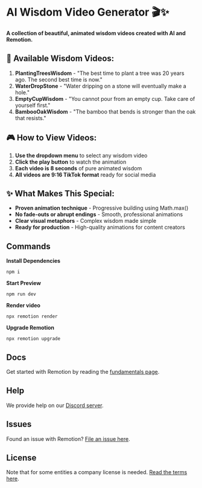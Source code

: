# AI Wisdom Video Generator 🎬✨

**A collection of beautiful, animated wisdom videos created with AI and Remotion.**

## 🎯 Available Wisdom Videos:

1. **PlantingTreesWisdom** - "The best time to plant a tree was 20 years ago. The second best time is now."
2. **WaterDropStone** - "Water dripping on a stone will eventually make a hole."  
3. **EmptyCupWisdom** - "You cannot pour from an empty cup. Take care of yourself first."
4. **BambooOakWisdom** - "The bamboo that bends is stronger than the oak that resists."

## 🎮 How to View Videos:

1. **Use the dropdown menu** to select any wisdom video
2. **Click the play button** to watch the animation  
3. **Each video is 8 seconds** of pure animated wisdom
4. **All videos are 9:16 TikTok format** ready for social media

## ✨ What Makes This Special:

- **Proven animation technique** - Progressive building using Math.max()
- **No fade-outs or abrupt endings** - Smooth, professional animations
- **Clear visual metaphors** - Complex wisdom made simple
- **Ready for production** - High-quality animations for content creators

## Commands

**Install Dependencies**

```console
npm i
```

**Start Preview**

```console
npm run dev
```

**Render video**

```console
npx remotion render
```

**Upgrade Remotion**

```console
npx remotion upgrade
```

## Docs

Get started with Remotion by reading the [fundamentals page](https://www.remotion.dev/docs/the-fundamentals).

## Help

We provide help on our [Discord server](https://discord.gg/6VzzNDwUwV).

## Issues

Found an issue with Remotion? [File an issue here](https://github.com/remotion-dev/remotion/issues/new).

## License

Note that for some entities a company license is needed. [Read the terms here](https://github.com/remotion-dev/remotion/blob/main/LICENSE.md).
